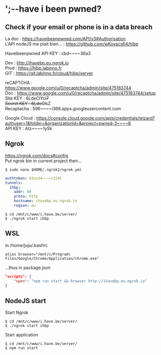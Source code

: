 
# ';--have i been pwned?
## Check if your email or phone is in a data breach

La doc : https://haveibeenpwned.com/API/v3#Authorisation  
L'API nodeJS me plait bien... : https://github.com/wKovacs64/hibp  

Haveibeenpwned API KEY : cbd~~~~36a3  

Dev : http://ihavebp.eu.ngrok.io  
Prod : https://hibp.labinno.fr  
GIT : https://git.labinno.fr/cloud/hibp/server  

reCAPTCHA : https://www.google.com/u/0/recaptcha/admin/site/475183744  
Doc : https://www.google.com/u/0/recaptcha/admin/site/475183744/setup  
Site KEY : 6LdeClYc~~~~i7  
Secret KEY : 6LdeCl~~~~sZ  
Recaptacha : 596~~~~i368.apps.googleusercontent.com  

Google Cloud : https://console.cloud.google.com/apis/credentials/wizard?authuser=1&folder=&organizationId=&project=pwned-3~~~~8  
API KEY : AIz~~~~1ySk

## Ngrok

https://ngrok.com/docs#config  
Put ngrok bin in current project then...

```shell
$ sudo nano $HOME/.ngrok2/ngrok.yml
```

```yaml
authtoken: 42nv34~~~~c1i9C
tunnels:
  ihbp:
    addr: 80
    proto: http
    hostname: ihavebp.eu.ngrok.io
    region: eu
```

```shell
$ cd /mnt/c/www/i.have.be/server/
$ ./ngrok start ihbp
```
## WSL

in /home/juju/.bashrc  

```shell
alias browser="/mnt/c/Program\ Files/Google/Chrome/Application/chrome.exe"
```

...thus in package.json  

```JSON
"scripts": {
    "open": "npm run start && browser http://ihavebp.eu.ngrok.io"
}
```

## NodeJS start

Start Ngrok

```shell
$ cd /mnt/c/www/i.have.be/server/
$ ./ngrok start ihbp
```

Start application

```shell
$ cd /mnt/c/www/i.have.be/server/
$ npm run start
```

